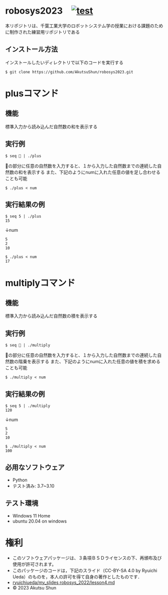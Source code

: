 # robosys2023　[![test](https://github.com/AkutsuShun/robosys2023/actions/workflows/test.yml/badge.svg)](https://github.com/AkutsuShun/robosys2023/actions/workflows/test.yml)

本リポジトリは、千葉工業大学のロボットシステム学の授業における課題のために制作された練習用リポジトリである

## インストール方法
インストールしたいディレクトリで以下のコードを実行する
```
$ git clone https://github.com/AkutsuShun/robosys2023.git
```


# plusコマンド

## 機能
標準入力から読み込んだ自然数の和を表示する

## 実行例
```
$ seq 🔲 | ./plus
``` 
🔲の部分に任意の自然数を入力すると、１から入力した自然数までの連続した自然数の和を表示する
また、下記のようにnumに入れた任意の値を足し合わせることも可能
```
$ ./plus < num
```
## 実行結果の例
```
$ seq 5 | ./plus
15
``` 
↓num
```
5
2
10
```
```
$ ./plus < num
17
```

# multiplyコマンド

## 機能
標準入力から読み込んだ自然数の積を表示する

## 実行例
```
$ seq 🔲 | ./multiply
``` 
🔲の部分に任意の自然数を入力すると、１から入力した自然数までの連続した自然数の階乗を表示する
また、下記のようにnumに入れた任意の値を積を求めることも可能
```
$ ./multiply < num
```

## 実行結果の例
```
$ seq 5 | ./multiply
120
``` 
↓num
```
5
2
10
```
```
$ ./multiply < num
100
```

## 必用なソフトウェア
* Python
* テスト済み: 3.7~3.10

## テスト環境
* Windows 11 Home
* ubuntu 20.04 on windows

# 権利
* このソフトウェアパッケージは、３条項ＢＳＤライセンスの下、再頒布及び使用が許可されます。
* このパッケージのコードは，下記のスライド（CC-BY-SA 4.0 by Ryuichi Ueda）のものを，本人の許可を得て自身の著作としたものです．
* [ryuichiueda/my_slides robosys_2022/lesson4.md](https://ryuichiueda.github.io/my_slides/robosys_2022/lesson4.html#/)
* © 2023 Akutsu Shun
